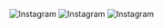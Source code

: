 
![Instagram](https://img.shields.io/badge/<handle>-%23E4405F.svg?style=for-the-badge&logo=Instagram&logoColor=white) ![Instagram](https://img.shields.io/badge/<handle>-%23E4405F.svg?style=for-the-badge&logo=Instagram&logoColor=white) ![Instagram](https://img.shields.io/badge/<handle>-%23E4405F.svg?style=for-the-badge&logo=Instagram&logoColor=white)
